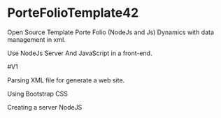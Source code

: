 # PorteFolioTemplate42

Open Source Template Porte Folio (NodeJs and Js) Dynamics with data management in xml.

Use NodeJs Server And JavaScript in a front-end.

#V1

Parsing XML file for generate a web site.

Using Bootstrap CSS

Creating a server NodeJS

